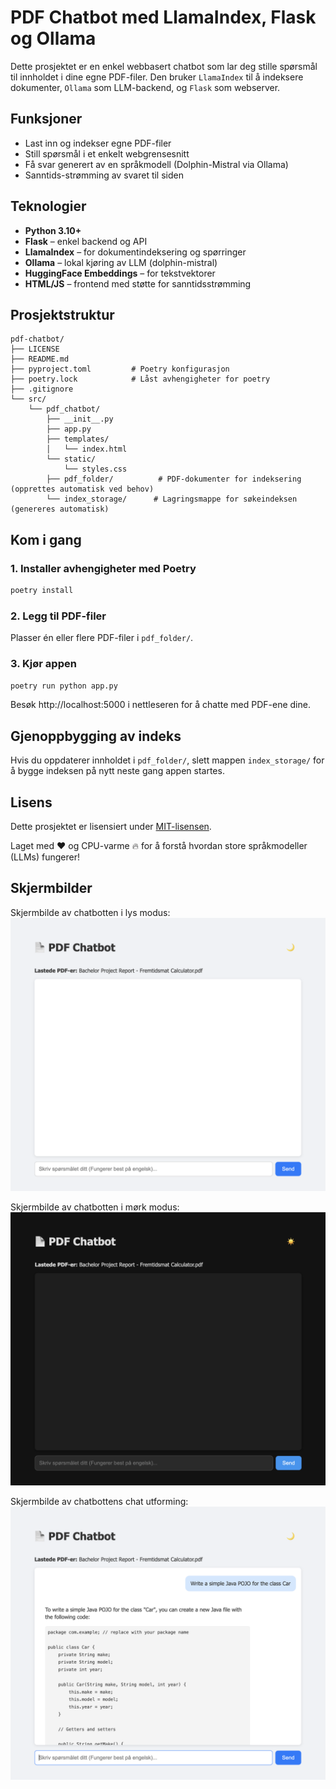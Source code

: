 # PDF Chatbot med LlamaIndex, Flask og Ollama

Dette prosjektet er en enkel webbasert chatbot som lar deg stille spørsmål til innholdet i dine egne PDF-filer. Den bruker `LlamaIndex` til å indeksere dokumenter, `Ollama` som LLM-backend, og `Flask` som webserver.

## Funksjoner

- Last inn og indekser egne PDF-filer
- Still spørsmål i et enkelt webgrensesnitt
- Få svar generert av en språkmodell (Dolphin-Mistral via Ollama)
- Sanntids-strømming av svaret til siden

## Teknologier

- **Python 3.10+**
- **Flask** – enkel backend og API
- **LlamaIndex** – for dokumentindeksering og spørringer
- **Ollama** – lokal kjøring av LLM (dolphin-mistral)
- **HuggingFace Embeddings** – for tekstvektorer
- **HTML/JS** – frontend med støtte for sanntidsstrømming

## Prosjektstruktur

```text
pdf-chatbot/
├── LICENSE
├── README.md
├── pyproject.toml         # Poetry konfigurasjon
├── poetry.lock            # Låst avhengigheter for poetry
├── .gitignore
└── src/
    └── pdf_chatbot/
        ├── __init__.py
        ├── app.py
        ├── templates/
        │   └── index.html
        └── static/
            └── styles.css
        ├── pdf_folder/          # PDF-dokumenter for indeksering (opprettes automatisk ved behov)
        └── index_storage/      # Lagringsmappe for søkeindeksen (genereres automatisk)
```

## Kom i gang

### 1. Installer avhengigheter med Poetry

```bash
poetry install
```

### 2. Legg til PDF-filer

Plasser én eller flere PDF-filer i `pdf_folder/`.

### 3. Kjør appen

```bash
poetry run python app.py
```

Besøk http://localhost:5000 i nettleseren for å chatte med PDF-ene dine.

## Gjenoppbygging av indeks

Hvis du oppdaterer innholdet i `pdf_folder/`, slett mappen `index_storage/` for å bygge indeksen på nytt neste gang appen startes.

## Lisens

Dette prosjektet er lisensiert under [MIT-lisensen](LICENSE).

Laget med ❤️ og CPU-varme 🔥 for å forstå hvordan store språkmodeller (LLMs) fungerer!

## Skjermbilder

Skjermbilde av chatbotten i lys modus:
![Skjermbilde av chatbotten i lys modus](images/chatbot_light.png)

Skjermbilde av chatbotten i mørk modus:
![Skjermbilde av chatbotten i mørk modus](images/chatbot_dark.png)

Skjermbilde av chatbottens chat utforming:
![Skjermbilde av chatbottens chat utforming](images/chatbot_chat.png)
